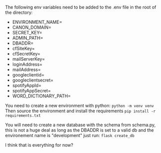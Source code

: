 The following env variables need to be added to the .env file in the root of the directory:

 - ENVIRONMENT_NAME=
 - CANON_DOMAIN=
 - SECRET_KEY=
 - ADMIN_PATH=
 - DBADDR=
 - cfSiteKey=
 - cfSecretKey=
 - mailServerKey=
 - loginAddress=
 - mailAddress=
 - googleclientid=
 - googleclientsecret=
 - spotifyAppId=
 - spotifyAppSecret=
 - WORD_DICTIONARY_PATH=

You need to create a new environment with python:
`python -m venv venv`
Then source the environment and install the requirements
`pip install -r requirements.txt`

You will need to create a new database with the schema from schema.py,
this is not a huge deal as long as the DBADDR is set to a valid db and the environement name is "development" just run:
`flask create_db`

I think that is everything for now?
